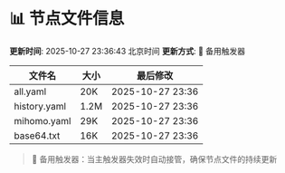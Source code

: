 # 📊 节点文件信息

**更新时间**: 2025-10-27 23:36:43 北京时间
**更新方式**: 🔄 备用触发器

| 文件名 | 大小 | 最后修改 |
|--------|------|----------|
| all.yaml | 20K | 2025-10-27 23:36 |
| history.yaml | 1.2M | 2025-10-27 23:36 |
| mihomo.yaml | 29K | 2025-10-27 23:36 |
| base64.txt | 16K | 2025-10-27 23:36 |

> 🔄 备用触发器：当主触发器失效时自动接管，确保节点文件的持续更新
